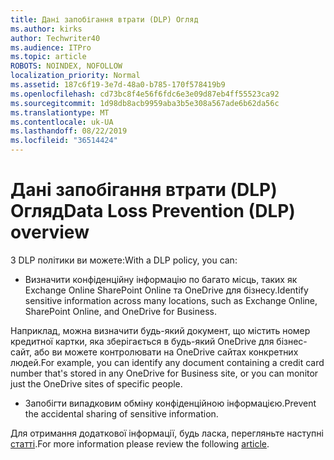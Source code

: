 ```yaml
---
title: Дані запобігання втрати (DLP) Огляд
ms.author: kirks
author: Techwriter40
ms.audience: ITPro
ms.topic: article
ROBOTS: NOINDEX, NOFOLLOW
localization_priority: Normal
ms.assetid: 187c6f19-3e7d-48a0-b785-170f578419b9
ms.openlocfilehash: cd73bc8f4e56f6fdc6e3e09d87eb4ff55523ca92
ms.sourcegitcommit: 1d98db8acb9959aba3b5e308a567ade6b62da56c
ms.translationtype: MT
ms.contentlocale: uk-UA
ms.lasthandoff: 08/22/2019
ms.locfileid: "36514424"
---
```

# <a name="data-loss-prevention-dlp-overview"></a><span data-ttu-id="0c84d-102">Дані запобігання втрати (DLP) Огляд</span><span class="sxs-lookup"><span data-stu-id="0c84d-102">Data Loss Prevention (DLP) overview</span></span>

<span data-ttu-id="0c84d-103">З DLP політики ви можете:</span><span class="sxs-lookup"><span data-stu-id="0c84d-103">With a DLP policy, you can:</span></span>

- <span data-ttu-id="0c84d-104">Визначити конфіденційну інформацію по багато місць, таких як Exchange Online SharePoint Online та OneDrive для бізнесу.</span><span class="sxs-lookup"><span data-stu-id="0c84d-104">Identify sensitive information across many locations, such as Exchange Online, SharePoint Online, and OneDrive for Business.</span></span>


<span data-ttu-id="0c84d-105">Наприклад, можна визначити будь-який документ, що містить номер кредитної картки, яка зберігається в будь-який OneDrive для бізнес-сайт, або ви можете контролювати на OneDrive сайтах конкретних людей.</span><span class="sxs-lookup"><span data-stu-id="0c84d-105">For example, you can identify any document containing a credit card number that's stored in any OneDrive for Business site, or you can monitor just the OneDrive sites of specific people.</span></span>

- <span data-ttu-id="0c84d-106">Запобігти випадковим обміну конфіденційною інформацією.</span><span class="sxs-lookup"><span data-stu-id="0c84d-106">Prevent the accidental sharing of sensitive information.</span></span>


<span data-ttu-id="0c84d-107">Для отримання додаткової інформації, будь ласка, перегляньте наступні [статті](https://docs.microsoft.com/office365/securitycompliance/data-loss-prevention-policies).</span><span class="sxs-lookup"><span data-stu-id="0c84d-107">For more information please review the following [article](https://docs.microsoft.com/office365/securitycompliance/data-loss-prevention-policies).</span></span>

